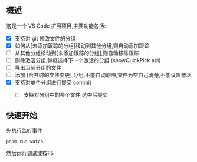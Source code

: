 ## 概述
这是一个 VS Code 扩展项目,主要功能包括:

- [x] 支持对 git 修改文件的分组
- [x] 如何从[未添加跟踪的分组]移动到其他分组,则自动添加跟踪
- [ ] 从其他分组移动到[未添加跟踪的分组],则自动移除跟踪
- [ ] 删除激活分组,弹框选择下一个激活的分组 (showQuickPick api)
- [ ] 导出当前分组的文件
- [ ] 添加  [合并时的文件变更] 分组,不能自动删除,文件为空自己清楚,不能设置激活
- [x] 支持对单个分组进行提交 commit
   - [ ] 支持对分组中的多个文件,选中后提交




## 快速开始
先执行监听事件
```
pnpm run watch
```

然后运行调试或按F5


